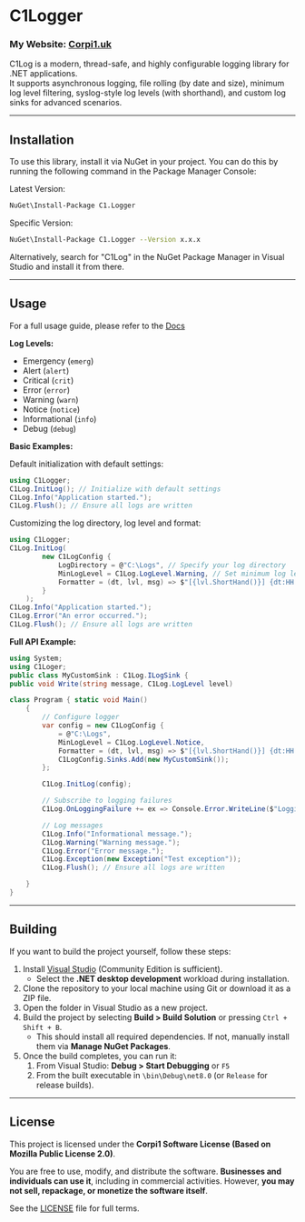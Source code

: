 ﻿# C1Logger

### My Website: [Corpi1.uk](https://Corpi1.uk)

C1Log is a modern, thread-safe, and highly configurable logging library for .NET applications.  
It supports asynchronous logging, file rolling (by date and size), minimum log level filtering, syslog-style log levels (with shorthand), and custom log sinks for advanced scenarios.

---

## Installation

To use this library, install it via NuGet in your project. You can do this by running the following command in the Package Manager Console:

Latest Version:

```bash
NuGet\Install-Package C1.Logger
```

Specific Version:
```bash
NuGet\Install-Package C1.Logger --Version x.x.x
```


Alternatively, search for "C1Log" in the NuGet Package Manager in Visual Studio and install it from there.

---

## Usage

For a full usage guide, please refer to the [Docs](https://docs.corpi1.uk/C1Logger/Introduction)

**Log Levels:**
- Emergency (`emerg`)
- Alert (`alert`)
- Critical (`crit`)
- Error (`error`)
- Warning (`warn`)
- Notice (`notice`)
- Informational (`info`)
- Debug (`debug`)

**Basic Examples:**

Default initialization with default settings:
```csharp
using C1Logger;
C1Log.InitLog(); // Initialize with default settings
C1Log.Info("Application started.");
C1Log.Flush(); // Ensure all logs are written
```

Customizing the log directory, log level and format:
```csharp
using C1Logger;
C1Log.InitLog(
        new C1LogConfig { 
            LogDirectory = @"C:\Logs", // Specify your log directory
            MinLogLevel = C1Log.LogLevel.Warning, // Set minimum log level to Warning
            Formatter = (dt, lvl, msg) => $"[{lvl.ShortHand()}] {dt:HH:mm:ss} - {msg}" // Custom log message to use shorthand
        }
    );
C1Log.Info("Application started.");
C1Log.Error("An error occurred.");
C1Log.Flush(); // Ensure all logs are written
```

**Full API Example:**
```csharp
using System;
using C1Loger;
public class MyCustomSink : C1Log.ILogSink { 
public void Write(string message, C1Log.LogLevel level) 

class Program { static void Main() 
    { 
        // Configure logger 
        var config = new C1LogConfig { 
            = @"C:\Logs", 
            MinLogLevel = C1Log.LogLevel.Notice, 
            Formatter = (dt, lvl, msg) => $"[{lvl.ShortHand()}] {dt:HH:mm:ss} - {msg}" 
            C1LogConfig.Sinks.Add(new MyCustomSink());
        }; 

        C1Log.InitLog(config);

        // Subscribe to logging failures
        C1Log.OnLoggingFailure += ex => Console.Error.WriteLine($"Logging failed: {ex}");

        // Log messages
        C1Log.Info("Informational message.");
        C1Log.Warning("Warning message.");
        C1Log.Error("Error message.");
        C1Log.Exception(new Exception("Test exception"));
        C1Log.Flush(); // Ensure all logs are written

    }
}
```


---

## Building

If you want to build the project yourself, follow these steps:

1. Install [Visual Studio](https://visualstudio.microsoft.com/) (Community Edition is sufficient).
    - Select the **.NET desktop development** workload during installation.
2. Clone the repository to your local machine using Git or download it as a ZIP file.
3. Open the folder in Visual Studio as a new project.
4. Build the project by selecting **Build > Build Solution** or pressing `Ctrl + Shift + B`.
    - This should install all required dependencies. If not, manually install them via **Manage NuGet Packages**.
5. Once the build completes, you can run it:
    1. From Visual Studio: **Debug > Start Debugging** or `F5`
    2. From the built executable in `\bin\Debug\net8.0` (or `Release` for release builds).

---

## License

This project is licensed under the **Corpi1 Software License (Based on Mozilla Public License 2.0)**.

You are free to use, modify, and distribute the software. **Businesses and individuals can use it**, including in commercial activities. However, **you may not sell, repackage, or monetize the software itself**.

See the [LICENSE](LICENSE.md) file for full terms.